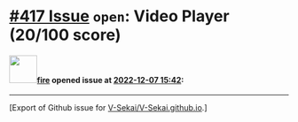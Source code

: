 # [\#417 Issue](https://github.com/V-Sekai/V-Sekai.github.io/issues/417) `open`: Video Player (20/100 score)

#### <img src="https://avatars.githubusercontent.com/u/32321?u=c2e06a3d2b49a467aa907e54aa259516440267cc&v=4" width="50">[fire](https://github.com/fire) opened issue at [2022-12-07 15:42](https://github.com/V-Sekai/V-Sekai.github.io/issues/417):






-------------------------------------------------------------------------------



[Export of Github issue for [V-Sekai/V-Sekai.github.io](https://github.com/V-Sekai/V-Sekai.github.io).]
